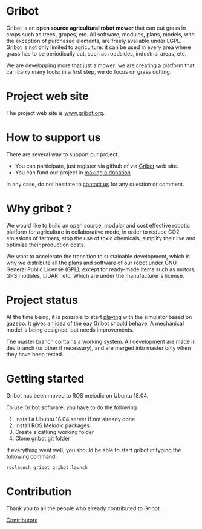 # Gribot

Gribot is an **open source agricultural robot mower** that can cut grass in crops such as trees, grapes, etc. All software, modules, plans, models, with the exception of purchased elements, are freely available under LGPL.
Gribot is not only limited to agriculture: it can be used in every area where grass has to be periodically cut, such as 
roadsides, industrial areas, etc.

We are developping more that just a mower: we are creating a platform that can carry many tools: in a first step, we do focus on grass cutting.

# Project web site

The project web site is www.gribot.org.

# How to support us

There are several way to support our project.
* You can participate, just register via github of via <a href="https://gribot.org/i-would-like-to-participate/">Gribot</a> web site.
* You can fund our project in <a href="https://gribot.org/donations/support_us/">making a donation</a>  

In any case, do not hesitate to <a href="https://gribot.org/contact-us/">contact us</a> for any question or comment.

# Why gribot ?

We would like to build an open source, modular and cost effective robotic platform for agriculture in collaborative mode,
in order to reduce CO2 emissions of farmers, stop the use of toxic chemicals, simplify their live and optimize their production costs.

We want to accelerate the transition to sustainable development, which is why we distribute all the
plans and software of our robot under GNU General Public License (GPL), except for ready-made
items such as motors, GPS modules, LIDAR , etc. Which are under the manufacturer's license.

# Project status

At the time being, it is possible to start <a href="https://gribot.org/first-test-in-simulator/">playing</a> with the simulator based on gazebo.
It gives an idea of the eay Gribot should behave.
A mechanical model is being designed, but needs improvements. 

The master branch contains a working system. All development are made in dev branch (or other if necessary), and are merged into master only when they have been tested.

# Getting started 

Gribot has been moved to ROS melodic on Ubuntu 18.04.

To use Gribot software, you have to do the following:

1. Install a Ubuntu 18.04 server if not already done
2. Install ROS Melodic packages
3. Create a catking working folder
4. Clone gribot git folder

If everything went well, you should be able to start gribot in typing the following command:

```
roslaunch gribot gribot.launch
```

# Contribution

Thank you to all the people who already contributed to Gribot.

<a href="https://github.com/guycorbaz/gribot/graphs/contributors">Contributors</a>
